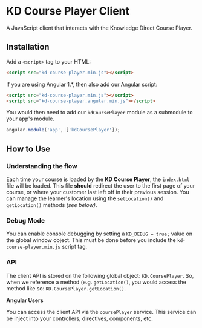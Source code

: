 # KD Course Player Client

A JavaScript client that interacts with the Knowledge Direct Course Player.

## Installation

Add a `<script>` tag to your HTML:

```html
<script src="kd-course-player.min.js"></script>
```

If you are using Angular 1.*, then also add our Angular script:

```html
<script src="kd-course-player.min.js"></script>
<script src="kd-course-player.angular.min.js"></script>
```

You would then need to add our `kdCoursePlayer` module as a submodule to your app's module.

```js
angular.module('app', ['kdCoursePlayer']);
```

## How to Use

### Understanding the flow

Each time your course is loaded by the **KD Course Player**, the `index.html` file will be loaded. This file **should** redirect the user to the first page of your course, or where your customer last left off in their previous session. You can manage the learner's location using the `setLocation()` and `getLocation()` methods _(see below)_.

### Debug Mode

You can enable console debugging by setting a `KD_DEBUG = true;` value on the global window object. This must be done before you include the `kd-course-player.min.js` script tag.

### API

The client API is stored on the following global object: `KD.CoursePlayer`.  So, when we reference a method (e.g. `getLocation()`, you would access the method like so: `KD.CoursePlayer.getLocation()`.

**Angular Users**

You can access the client API via the `coursePlayer` service.  This service can be inject into your controllers, directives, components, etc.
